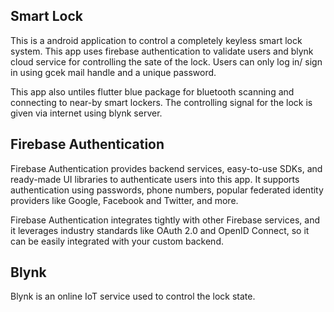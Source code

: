 ## Smart Lock
This is a android application to control a completely keyless smart lock system. This app 
uses firebase authentication to validate users and blynk cloud service for controlling the sate of 
the lock. Users can only log in/ sign in using gcek mail handle and a unique password. 

This app also untiles flutter blue package for bluetooth scanning and connecting to near-by smart 
lockers. The controlling signal for the lock is given via internet using blynk server.  


## Firebase Authentication
Firebase Authentication provides backend services, easy-to-use SDKs, and ready-made UI libraries to
authenticate users into this app. It supports authentication using passwords, phone numbers, popular 
federated identity providers like Google, Facebook and Twitter, and more.

Firebase Authentication integrates tightly with other Firebase services, and it leverages industry 
standards like OAuth 2.0 and OpenID Connect, so it can be easily integrated with your custom backend.


## Blynk 
Blynk is an online IoT service used to control the lock state.